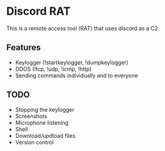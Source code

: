 # Discord RAT

This is a remote access tool (RAT) that uses discord as a C2.

## Features

- Keylogger (!startkeylogger, !dumpkeylogger)
- DDOS (!tcp, !udp, !icmp, !http)
- Sending commands individually and to everyone

## TODO

- Stopping the keylogger
- Screenshots
- Microphone listening
- Shell
- Download/updload files
- Version control